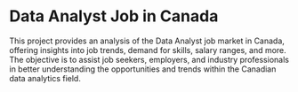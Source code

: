 # Data Analyst Job in Canada
This project provides an analysis of the Data Analyst job market in Canada, offering insights into job trends, demand for skills, salary ranges, and more. The objective is to assist job seekers, employers, and industry professionals in better understanding the opportunities and trends within the Canadian data analytics field.
